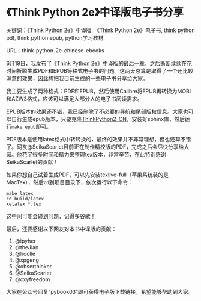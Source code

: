 # 《Think Python 2e》中译版电子书分享

关键词：《Think Python 2e》中译版, 《Think Python 2e》电子书, think python pdf, think python epub, python学习教材

URL：think-python-2e-chinese-ebooks

6月19日，我发布了[《Think Python 2e》中译版的最后一章](http://mp.weixin.qq.com/s?__biz=MzAwNDc0MTUxMw==&mid=2649639096&idx=1&sn=66898d07498b1275d735e3e66eef3c61#rd)，之后断断续续在花时间折腾生成PDF和EPUB等格式电子书的问题。这两天总算是取得了一个还比较满意的效果，因此想把我目前生成的一些电子书分享给大家。

我主要生成了两种格式：PDF和EPUB，然后使用Calibre将EPUB再转换为MOBI和AZW3格式，应该可以满足大部分人的电子书阅读需求。

EPUB版本的效果还不错，我已经删除了不必要的导航和尾部版权信息。大家也可以自行生成epub版本，只要克隆[ThinkPython2-CN](https://github.com/bingjin/ThinkPython2-CN.git)，安装好sphinx库，然后运行``make epub``即可。

PDF版本是使用latex格式中转转换的，最终的效果并不非常理想，但也还算不错了。网友@SeikaScarlet目前正在制作精校版的PDF，完成之后会尽快分享给大家。他花了很多时间和精力来整理tex版本，非常辛苦，在此特别感谢SeikaScarlet的贡献！

如果你想自己试着生成PDF，可以先安装texlive-full（苹果系统装的是MacTex），然后``cd``到项目目录下，依次运行以下命令：

```
make latex
cd build/latex
xelatex *.tex
```

这中间可能会碰到问题，记得多谷歌！

最后，还要感谢以下网友对本书中译版的贡献：

1. @ipyher
2. @theJian
3. @lroolle
4. @xpgeng
5. @obserthinker
6. @SeikaScarlet
7. @cxyfreedom

大家在公众号回复“pybook03”即可获得电子版下载链接，希望能够帮助到大家。